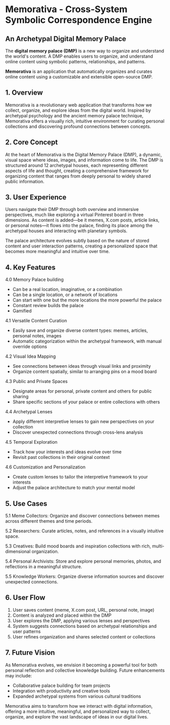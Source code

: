 # Memorativa - Cross-System Symbolic Correspondence Engine

## An Archetypal Digital Memory Palace

The **digital memory palace (DMP)** is a new way to organize and understand the world's content. A DMP enables users to organize, and understand online content using symbolic patterns, relationships, and patterns.

**Memorativa** is an application that automatically organizes and curates online content using a customizable and extensible open-source DMP.

## 1. Overview

Memorativa is a revolutionary web application that transforms how we collect, organize, and explore ideas from the digital world. Inspired by archetypal psychology and the ancient memory palace technique, Memorativa offers a visually rich, intuitive environment for curating personal collections and discovering profound connections between concepts.

## 2. Core Concept

At the heart of Memorativa is the Digital Memory Palace (DMP), a dynamic, visual space where ideas, images, and information come to life. The DMP is structured around 12 archetypal houses, each representing different aspects of life and thought, creating a comprehensive framework for organizing content that ranges from deeply personal to widely shared public information.

## 3. User Experience

Users navigate their DMP through both overview and immersive perspectives, much like exploring a virtual Pinterest board in three dimensions. As content is added—be it memes, X.com posts, article links, or personal notes—it flows into the palace, finding its place among the archetypal houses and interacting with planetary symbols.

The palace architecture evolves subtly based on the nature of stored content and user interaction patterns, creating a personalized space that becomes more meaningful and intuitive over time.

## 4. Key Features

4.0 Memory Palace building
- Can be a real location, imaginative, or a combination
- Can be a single location, or a network of locations
- Can start with one but the more locations the more powerful the palace
- Constant review builds the palace
- Gamified

4.1 Versatile Content Curation
- Easily save and organize diverse content types: memes, articles, personal notes, images
- Automatic categorization within the archetypal framework, with manual override options

4.2 Visual Idea Mapping
- See connections between ideas through visual links and proximity
- Organize content spatially, similar to arranging pins on a mood board

4.3 Public and Private Spaces
- Designate areas for personal, private content and others for public sharing
- Share specific sections of your palace or entire collections with others

4.4 Archetypal Lenses
- Apply different interpretive lenses to gain new perspectives on your collection
- Discover unexpected connections through cross-lens analysis

4.5 Temporal Exploration
- Track how your interests and ideas evolve over time
- Revisit past collections in their original context

4.6 Customization and Personalization
- Create custom lenses to tailor the interpretive framework to your interests
- Adjust the palace architecture to match your mental model

## 5. Use Cases

5.1 Meme Collectors: Organize and discover connections between memes across different themes and time periods.

5.2 Researchers: Curate articles, notes, and references in a visually intuitive space.

5.3 Creatives: Build mood boards and inspiration collections with rich, multi-dimensional organization.

5.4 Personal Archivists: Store and explore personal memories, photos, and reflections in a meaningful structure.

5.5 Knowledge Workers: Organize diverse information sources and discover unexpected connections.

## 6. User Flow

1. User saves content (meme, X.com post, URL, personal note, image)
2. Content is analyzed and placed within the DMP
3. User explores the DMP, applying various lenses and perspectives
4. System suggests connections based on archetypal relationships and user patterns
5. User refines organization and shares selected content or collections

## 7. Future Vision

As Memorativa evolves, we envision it becoming a powerful tool for both personal reflection and collective knowledge building. Future enhancements may include:

- Collaborative palace building for team projects
- Integration with productivity and creative tools
- Expanded archetypal systems from various cultural traditions

Memorativa aims to transform how we interact with digital information, offering a more intuitive, meaningful, and personalized way to collect, organize, and explore the vast landscape of ideas in our digital lives.